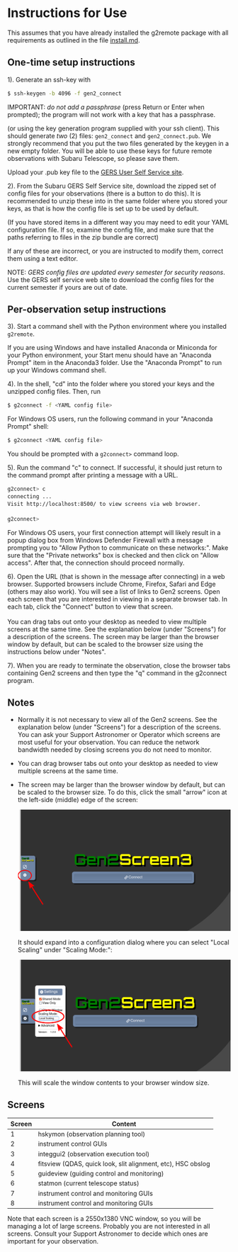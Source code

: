 # Instructions for Use

This assumes that you have already installed the g2remote package with
all requirements as outlined in the file [install.md](https://github.com/naojsoft/g2remote/blob/master/doc/install.md).

## One-time setup instructions

1). Generate an ssh-key with

```bash
$ ssh-keygen -b 4096 -f gen2_connect
```

IMPORTANT: *do not add a passphrase* (press Return or Enter when prompted);
the program will not work with a key that has a passphrase.
      
(or using the key generation program supplied with your ssh client).
This should generate *two* (2) files: `gen2_connect` and `gen2_connect.pub`. 
We strongly recommend that you put the two files generated by the keygen
in a new empty folder.  You will be able to use these keys for future
remote observations with Subaru Telescope, so please save them.
    
Upload your .pub key file to the [GERS User Self Service site](https://hscq.naoj.hawaii.edu/guser/login). 

2). From the Subaru GERS Self Service site, download the zipped set of
config files for your observations (there is a button to do this).
It is recommended to unzip these into in the same folder where you stored
your keys, as that is how the config file is set up to be used by default.

(If you have stored items in a different way you may need to edit your
YAML configuration file.  If so, examine the config file, and make
sure that the paths referring to files in the zip bundle are correct)  
      
If any of these are incorrect, or you are instructed to modify them,
correct them using a text editor.

NOTE: *GERS config files are updated every semester for security reasons*.
Use the GERS self service web site to download the config files for the
current semester if yours are out of date.

## Per-observation setup instructions

3). Start a command shell with the Python environment where you installed
    `g2remote`.

If you are using Windows and have installed Anaconda or Miniconda
for your Python environment, your Start menu should have an
"Anaconda Prompt" item in the Anaconda3 folder. Use the "Anaconda Prompt"
to run up your Windows command shell.

4). In the shell, "cd" into the folder where you stored your keys and the
unzipped config files.  Then, run 

```bash
$ g2connect -f <YAML config file>
```

For Windows OS users, run the following command in your "Anaconda Prompt" shell:

```bash
$ g2connect <YAML config file>
```

You should be prompted with a `g2connect>` command loop.

5). Run the command "c" to connect.  If successful, it should just return
    to the command prompt after printing a message with a URL.

```bash
g2connect> c
connecting ...
Visit http://localhost:8500/ to view screens via web browser.

g2connect> 
```

For Windows OS users, your first connection attempt will likely result in a
popup dialog box from Windows Defender Firewall with a message prompting you
to "Allow Python to communicate on these networks:". Make sure that the
"Private networks" box is checked and then click on "Allow access".
After that, the connection should proceed normally.

6). Open the URL (that is shown in the message after connecting) in a web
    browser.  Supported browsers include Chrome, Firefox, Safari and Edge
    (others may also work).  You will see a list of links to Gen2 screens.
    Open each screen that you are interested in viewing in a separate
    browser tab.  In each tab, click the "Connect" button to view that
    screen.\
    \
    You can drag tabs out onto your desktop as needed to view multiple
    screens at the same time.  See the explanation below (under "Screens")
    for a description of the screens.  The screen may be larger than the
    browser window by default, but can be scaled to the browser size using
    the instructions below under "Notes".
    
7). When you are ready to terminate the observation, close the browser tabs
    containing Gen2 screens and then type the "q" command in the g2connect
    program.

## Notes

* Normally it is not necessary to view all of the Gen2 screens.  See the
  explanation below (under "Screens") for a description of the screens.
  You can ask your Support Astronomer or Operator which screens are most
  useful for your observation.  You can reduce the network bandwidth needed
  by closing screens you do not need to monitor.
  
* You can drag browser tabs out onto your desktop as needed to view multiple
  screens at the same time. 

* The screen may be larger than the browser window by default, but can be
  scaled to the browser size.  To do this, click the small "arrow" icon at
  the left-side (middle) edge of the screen:

  ![Settings](./g2r_noVNC_ex1.png)
  
  It should expand into a configuration dialog where you can select
  "Local Scaling" under "Scaling Mode:":

  ![Settings](./g2r_noVNC_ex2.png)

  This will scale the window contents to your browser window size.

## Screens

| Screen | Content |
| ------ | ------- |
| 1      | hskymon (observation planning tool) |
| 2      | instrument control GUIs |
| 3      | integgui2 (observation execution tool) |
| 4      | fitsview (QDAS, quick look, slit alignment, etc), HSC obslog |
| 5      | guideview (guiding control and monitoring) |
| 6      | statmon (current telescope status) |
| 7      | instrument control and monitoring GUIs |
| 8      | instrument control and monitoring GUIs |

Note that each screen is a 2550x1380 VNC window, so you will be managing a
lot of large screens. Probably you are not interested in all screens.
Consult your Support Astronomer to decide which ones are important for
your observation.

